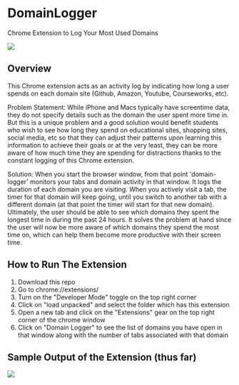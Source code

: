 # DomainLogger
Chrome Extension to Log Your Most Used Domains

<img src = "https://img.shields.io/github/license/faizak1/DomainLogger"> 

## Overview
This Chrome extension acts as an activity log by indicating how long a user spends on each domain site (Github, Amazon, Youtube, Courseworks, etc).

Problem Statement: While iPhone and Macs typically have screentime data, they do not specify details such as the domain the user spent more time in. But this is a unique problem and a good solution would benefit students who wish to see how long they spend on educational sites, shopping sites, social media, etc so that they can adjust their patterns upon learning this information to achieve their goals or at the very least, they can be more aware of how much time they are spending for distractions thanks to the constant logging of this Chrome extension. 

Solution: When you start the browser window, from that point 'domain-logger' monitors your tabs and domain activity in that window. It logs the duration of each domain you are visiting. When you actively visit a tab, the timer for that domain will keep going, until you switch to another tab with a different domain (at that point the timer will start for that new domain). Ultimately, the user should be able to see which domains they spent the longest time in during the past 24 hours. It solves the problem at hand since the user will now be more aware of which domains they spend the most time on, which can help them become more productive with their screen time.  
 
## How to Run The Extension
1. Download this repo
2. Go to chrome://extensions/
3. Turn on the "Developer Mode" toggle on the top right corner
4. Click on "load unpacked" and select the folder which has this extension
5. Open a new tab and click on the "Extensions" gear on the top right corner of the chrome window
6. Click on "Domain Logger" to see the list of domains you have open in that window along with the number of tabs associated with that domain

## Sample Output of the Extension (thus far)
<img src = "./Homework3_DomainLoggerSampleOutput">

